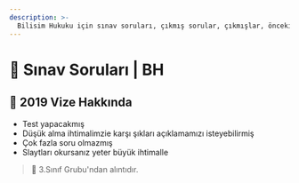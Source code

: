 ```yaml
---
description: >-
  Bilisim Hukuku için sınav soruları, çıkmış sorular, çıkmışlar, önceki senelerde çıkan sorular
---
```


# 📃 Sınav Soruları \| BH

## 📅 2019 Vize Hakkında

- Test yapacakmış
- Düşük alma ihtimalimzie karşı şıkları açıklamamızı isteyebilirmiş
- Çok fazla soru olmazmış
- Slaytları okursanız yeter büyük ihtimalle

> 📣 3.Sınıf Grubu'ndan alıntıdır.
